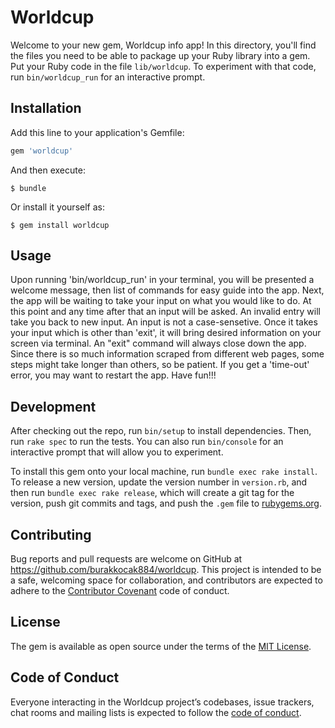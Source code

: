 # Worldcup

Welcome to your new gem, Worldcup info app! In this directory, you'll find the files you need to be able to package up your Ruby library into a gem. Put your Ruby code in the file `lib/worldcup`. To experiment with that code, run `bin/worldcup_run` for an interactive prompt.



## Installation

Add this line to your application's Gemfile:

```ruby
gem 'worldcup'
```

And then execute:

    $ bundle

Or install it yourself as:

    $ gem install worldcup

## Usage

Upon running 'bin/worldcup_run' in your terminal, you will be presented a welcome message, then list of commands for easy guide into the app. Next, the app will be waiting to take your input on what you would like to do. At this point and any time after that  an input will be asked. An invalid entry will take you back to new input. An input is not a case-sensetive. Once it takes your input which is other than 'exit', it will bring desired information on your screen via terminal. An "exit" command will always close down the app. 
Since there is so much information scraped from different web pages, some steps might take longer than others, so be patient. If you get a 'time-out' error, you may want to restart the app. Have fun!!!

## Development

After checking out the repo, run `bin/setup` to install dependencies. Then, run `rake spec` to run the tests. You can also run `bin/console` for an interactive prompt that will allow you to experiment.

To install this gem onto your local machine, run `bundle exec rake install`. To release a new version, update the version number in `version.rb`, and then run `bundle exec rake release`, which will create a git tag for the version, push git commits and tags, and push the `.gem` file to [rubygems.org](https://rubygems.org).

## Contributing

Bug reports and pull requests are welcome on GitHub at https://github.com/burakkocak884/worldcup. This project is intended to be a safe, welcoming space for collaboration, and contributors are expected to adhere to the [Contributor Covenant](http://contributor-covenant.org) code of conduct.

## License

The gem is available as open source under the terms of the [MIT License](https://opensource.org/licenses/MIT).

## Code of Conduct

Everyone interacting in the Worldcup project’s codebases, issue trackers, chat rooms and mailing lists is expected to follow the [code of conduct](https://github.com/burakkocak884/worldcup/blob/master/CODE_OF_CONDUCT.md).
